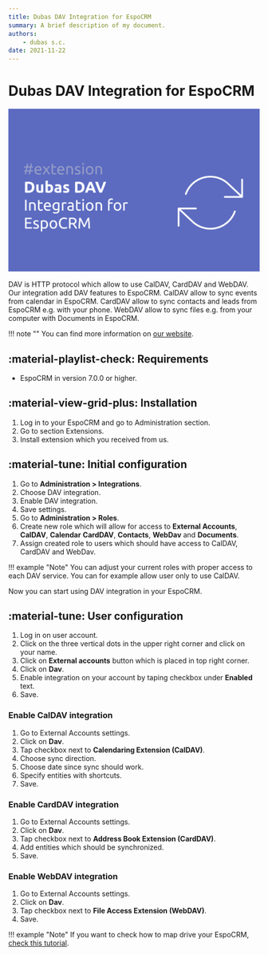 ```yaml
---
title: Dubas DAV Integration for EspoCRM
summary: A brief description of my document.
authors:
    - dubas s.c.
date: 2021-11-22
---
```

# Dubas DAV Integration for EspoCRM
![Dubas DAV Integration for EspoCRM](../../images/dav.png)

DAV is HTTP protocol which allow to use CalDAV, CardDAV and WebDAV. Our integration add DAV features to EspoCRM. CalDAV allow to sync events from calendar in EspoCRM. CardDAV allow to sync contacts and leads from EspoCRM e.g. with your phone. WebDAV allow to sync files e.g. from your computer with Documents in EspoCRM. 

<!-- !!! tip "Purchase online"
    You can purchase this extension in our [marketplace](https://store.devcrm.it/product/dav/). -->

<!-- ## :material-cube-scan: Demo instance
You can check few features of this extension on our public demo. Go to [demo.devcrm.it](https://demo.devcrm.it) and login:

Username: **dav**  
Password: **dubas** -->

!!! note ""
    You can find more information on [our website](https://devcrm.it/dav).

## :material-playlist-check:  Requirements
- EspoCRM in version 7.0.0 or higher.

## :material-view-grid-plus: Installation
1.	Log in to your EspoCRM and go to Administration section.
2.	Go to section Extensions.
3. Install extension which you received from us.

## :material-tune: Initial configuration
1.	Go to **Administration > Integrations**.
2.	Choose DAV integration.
3.	Enable DAV integration.
4.	Save settings.
5.  Go to **Administration > Roles**.
6.  Create new role which will allow for access to **External Accounts**, **CalDAV**, **Calendar** **CardDAV**, **Contacts**, **WebDav** and **Documents**.
7.  Assign created role to users which should have access to CalDAV, CardDAV and WebDav. 

!!! example "Note"
    You can adjust your current roles with proper access to each DAV service. You can for example allow user only to use CalDAV.

Now you can start using DAV integration in your EspoCRM.

## :material-tune: User configuration
1. Log in on user account.
2. Click on the three vertical dots in the upper right corner and click on your name.
3. Click on **External accounts** button which is placed in top right corner.
4. Click on **Dav**.
5. Enable integration on your account by taping checkbox under **Enabled** text.
6. Save.

### Enable CalDAV integration
1. Go to External Accounts settings.
2. Click on **Dav**.
3. Tap checkbox next to **Calendaring Extension (CalDAV)**.
4. Choose sync direction.
5. Choose date since sync should work.
6. Specify entities with shortcuts.
7. Save.

### Enable CardDAV integration
1. Go to External Accounts settings.
2. Click on **Dav**.
3. Tap checkbox next to **Address Book Extension (CardDAV)**.
4. Add entities which should be synchronized.
5. Save.

### Enable WebDAV integration
1. Go to External Accounts settings.
2. Click on **Dav**.
3. Tap checkbox next to **File Access Extension (WebDAV)**.
4. Save.

!!! example "Note"
    If you want to check how to map drive your EspoCRM, [check this tutorial](./webdav/#how-to-map-drive-espocrm-in-windows).